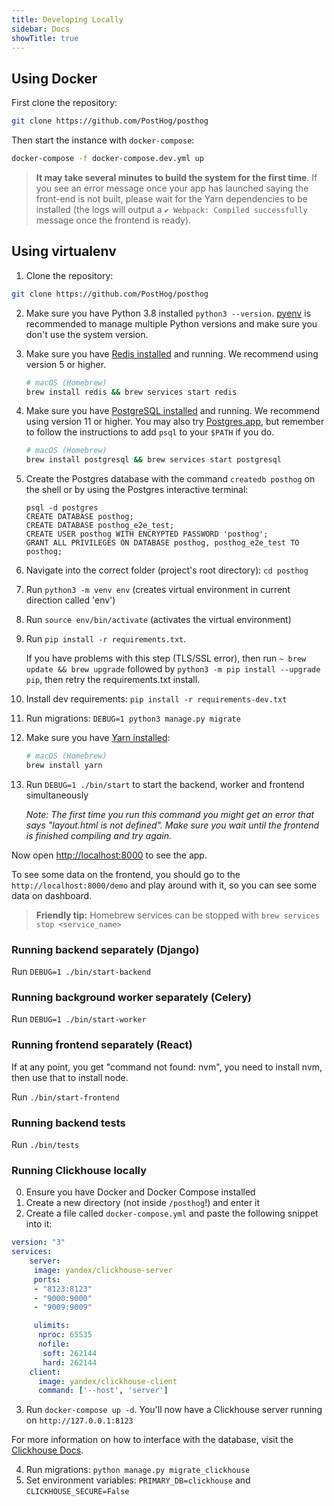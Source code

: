 ```yaml
---
title: Developing Locally
sidebar: Docs
showTitle: true
---
```


## Using Docker

First clone the repository:
```bash
git clone https://github.com/PostHog/posthog
```

Then start the instance with `docker-compose`:

```bash
docker-compose -f docker-compose.dev.yml up
```

> **It may take several minutes to build the system for the first time**. If you see an error message once your app has launched saying the front-end is not built, please wait for the Yarn dependencies to be installed (the logs will output a `✔ Webpack: Compiled successfully` message once the frontend is ready).

## Using virtualenv

1. Clone the repository:
```bash
git clone https://github.com/PostHog/posthog
```
2. Make sure you have Python 3.8 installed `python3 --version`. [pyenv](https://github.com/pyenv/pyenv) is recommended to manage multiple Python versions and make sure you don't use the system version.
3. Make sure you have [Redis installed](https://redis.io/download) and running. We recommend using version 5 or higher.

    ```bash
    # macOS (Homebrew)
    brew install redis && brew services start redis
    ```

4. Make sure you have [PostgreSQL installed](https://www.postgresql.org/download/) and running. We recommend using version 11 or higher. You may also try [Postgres.app](https://postgresapp.com/), but remember to follow the instructions to add `psql` to your `$PATH` if you do.

    ```bash
    # macOS (Homebrew)
    brew install postgresql && brew services start postgresql
    ```

5. Create the Postgres database with the command `createdb posthog` on the shell or by using the Postgres interactive terminal:
    ```
    psql -d postgres
    CREATE DATABASE posthog;
    CREATE DATABASE posthog_e2e_test;
    CREATE USER posthog WITH ENCRYPTED PASSWORD 'posthog';
    GRANT ALL PRIVILEGES ON DATABASE posthog, posthog_e2e_test TO posthog;
    ```
6. Navigate into the correct folder (project's root directory): `cd posthog`
7. Run `python3 -m venv env` (creates virtual environment in current direction called 'env')
8. Run `source env/bin/activate` (activates the virtual environment)
9. Run `pip install -r requirements.txt`.

    If you have problems with this step (TLS/SSL error), then run `~ brew update && brew upgrade` followed by `python3 -m pip install --upgrade pip`, then retry the requirements.txt install.
10. Install dev requirements: `pip install -r requirements-dev.txt`
11. Run migrations: `DEBUG=1 python3 manage.py migrate`
12. Make sure you have [Yarn installed](https://classic.yarnpkg.com/en/docs/install/):

    ```bash
    # macOS (Homebrew)
    brew install yarn
    ```

13. Run `DEBUG=1 ./bin/start` to start the backend, worker and frontend simultaneously

    *_Note:_ The first time you run this command you might get an error that says "layout.html is not defined". Make sure you wait until the frontend is finished compiling and try again.*

Now open [http://localhost:8000](http://localhost:8000) to see the app.

To see some data on the frontend, you should go to the `http://localhost:8000/demo` and play around with it, so you can see some data on dashboard.

> **Friendly tip:** Homebrew services can be stopped with `brew services stop <service_name>`

### Running backend separately (Django)

Run `DEBUG=1 ./bin/start-backend`

### Running background worker separately (Celery)

Run `DEBUG=1 ./bin/start-worker`

### Running frontend separately (React)

If at any point, you get "command not found: nvm", you need to install nvm, then use that to install node.

Run `./bin/start-frontend`

### Running backend tests

Run `./bin/tests`

### Running Clickhouse locally

0. Ensure you have Docker and Docker Compose installed
1. Create a new directory (not inside `/posthog`!) and enter it
2. Create a file called `docker-compose.yml` and paste the following snippet into it:

```yaml
version: "3"
services:
    server:
     image: yandex/clickhouse-server
     ports:
     - "8123:8123"
     - "9000:9000"
     - "9009:9009"

     ulimits:
      nproc: 65535
      nofile:
       soft: 262144
       hard: 262144
    client:
      image: yandex/clickhouse-client
      command: ['--host', 'server']
```

3. Run `docker-compose up -d`. You'll now have a Clickhouse server running on `http://127.0.0.1:8123`

For more information on how to interface with the database, visit the [Clickhouse Docs](https://clickhouse.tech/docs/en/interfaces/).

4. Run migrations: `python manage.py migrate_clickhouse`
5. Set environment variables: `PRIMARY_DB=clickhouse` and `CLICKHOUSE_SECURE=False`
